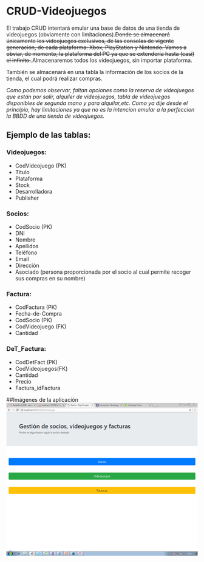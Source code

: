 # CRUD-Videojuegos

El trabajo CRUD intentará emular una base de datos de una tienda de videojuegos (obviamente con limitaciones).~~Donde se almacenará únicamente los videojuegos exclusivos, de las consolas de vigente generación, de cada plataforma: Xbox, PlayStation y Nintendo. Vamos a obviar, de momento, la plataforma del PC ya que se extendería hasta (casi) el infinito.~~.Almacenaremos todos los videojuegos, sin importar plataforma.

También se almacenará en una tabla la información de los socios de la tienda, el cual podrá realizar compras.

*Como podemos observar, faltan opciones como la reserva de videojuegos que están por salir, alquiler de videojuegos, tabla de videojuegos disponibles de segunda mano y para alquilar,etc. Como ya dije desde el principio, hay limitaciones ya que no es la intencion emular a la perfeccion la BBDD de una tienda de videojuegos.*


## Ejemplo de las tablas:

### Videojuegos:
+ CodVideojuego (PK)
+ Titulo
+ Plataforma
+ Stock
+ Desarrolladora
+ Publisher
    
    
### Socios:
+ CodSocio (PK)
+ DNI
+ Nombre
+ Apellidos
+ Teléfono
+ Email
+ Dirección
+ Asociado (persona proporcionada por el socio al cual permite recoger sus compras en su nombre)
    
### Factura:
+ CodFactura (PK)
+ Fecha-de-Compra
+ CodSocio (PK)
+ CodVideojuego (FK)
+ Cantidad

### DeT_Factura:
+ CodDetFact (PK)
+ CodVideojuegos(FK)
+ Cantidad
+ Precio
+ Factura_idFactura

##Imágenes de la aplicación
<img src="Imagenes/index.png">
